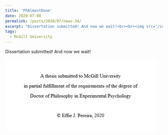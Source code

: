 ```yaml
---
title: 'PhAlmostDone'
date: 2020-07-08
permalink: /posts/2020/07/news-34/
excerpt: "Dissertation submitted! And now we wait!<br><br><img src='/images/posts/2020_07_dissertation.jpg'><br><br>"
tags:
  - McGill University
---
```


Dissertation submitted! And now we wait!

![internal](/images/posts/2020_07_dissertation.jpg)